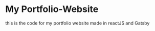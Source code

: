 <H1>My Portfolio-Website</H1>

<p>this is the code for my portfolio website made in reactJS and Gatsby</p>
